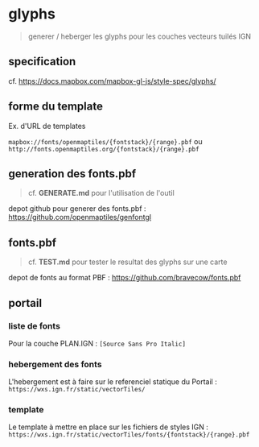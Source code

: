 # glyphs

> generer / heberger les glyphs pour les couches vecteurs tuilés IGN

## specification

cf. https://docs.mapbox.com/mapbox-gl-js/style-spec/glyphs/

## forme du template

Ex. d'URL de templates

`mapbox://fonts/openmaptiles/{fontstack}/{range}.pbf` ou `http://fonts.openmaptiles.org/{fontstack}/{range}.pbf`

## generation des fonts.pbf

> cf. **GENERATE.md** pour l'utilisation de l'outil

depot github pour generer des fonts.pbf :
https://github.com/openmaptiles/genfontgl

## fonts.pbf

> cf. **TEST.md** pour tester le resultat des glyphs sur une carte

depot de fonts au format PBF :
https://github.com/bravecow/fonts.pbf


## portail

### liste de fonts

Pour la couche PLAN.IGN :
`[Source Sans Pro Italic]`

### hebergement des fonts

L'hebergement est à faire sur le referenciel statique du Portail : `https://wxs.ign.fr/static/vectorTiles/`

### template

Le template à mettre en place sur les fichiers de styles IGN :
`https://wxs.ign.fr/static/vectorTiles/fonts/{fontstack}/{range}.pbf`

